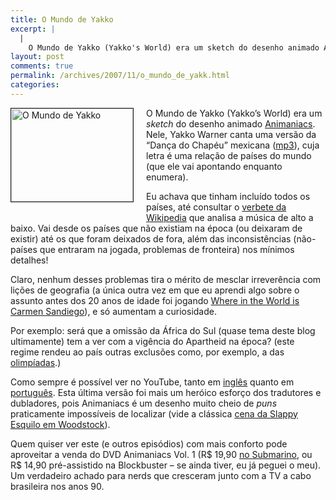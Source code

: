 ```yaml
---
title: O Mundo de Yakko
excerpt: |
  |
    O Mundo de Yakko (Yakko's World) era um sketch do desenho animado Animaniacs. Nele, Yakko Warner canta uma versão da "Dança do Chapéu" mexicana (mp3), cuja letra é uma relação de países do mundo (que ele vai apontando enquanto enumera)....
layout: post
comments: true
permalink: /archives/2007/11/o_mundo_de_yakk.html
categories:
---
```

<span class="mt-enclosure mt-enclosure-image"><img title="O Mundo de Yakko" src="//chester.me/archives/img/yakkosworld.jpg" width="195" height="149" class="mt-image-left" style="float: left; border-style: solid; border-width:1px; margin: 0 20px 20px 0;" /></span>O Mundo de Yakko (Yakko&#8217;s World) era um *sketch* do desenho animado [Animaniacs][1]. Nele, Yakko Warner canta uma versão da &#8220;Dança do Chapéu&#8221; mexicana ([mp3][2]), cuja letra é uma relação de países do mundo (que ele vai apontando enquanto enumera).

Eu achava que tinham incluído todos os países, até consultar o [verbete da Wikipedia][3] que analisa a música de alto a baixo. Vai desde os países que não existiam na época (ou deixaram de existir) até os que foram deixados de fora, além das inconsistências (não-países que entraram na jogada, problemas de fronteira) nos mínimos detalhes!

Claro, nenhum desses problemas tira o mérito de mesclar irreverência com lições de geografia (a única outra vez em que eu aprendi algo sobre o assunto antes dos 20 anos de idade foi jogando [Where in the World is Carmen Sandiego][4]), e só aumentam a curiosidade.

Por exemplo: será que a omissão da África do Sul (quase tema deste blog ultimamente) tem a ver com a vigência do Apartheid na época? (este regime rendeu ao país outras exclusões como, por exemplo, a das [olimpíadas][5].)

Como sempre é possível ver no YouTube, tanto em [inglês][6] quanto em [português][7]. Esta última versão foi mais um heróico esforço dos tradutores e dubladores, pois Animaniacs é um desenho muito cheio de *puns* praticamente impossíveis de localizar (vide a clássica [cena da Slappy Esquilo em Woodstock][8]).

Quem quiser ver este (e outros episódios) com mais conforto pode aproveitar a venda do DVD Animaniacs Vol. 1 (R$ 19,90 [no Submarino][9], ou R$ 14,90 pré-assistido na Blockbuster &#8211; se ainda tiver, eu já peguei o meu). Um verdadeiro achado para nerds que cresceram junto com a TV a cabo brasileira nos anos 90.<!-- ckey="6276950C" -->

 [1]: http://en.wikipedia.org/wiki/Animaniacs
 [2]: http://anon.amazon.speedera.net/anon.amazon/mp3/Cugat,%20Xavier-Mexican%20Hat%20Dance.mp3
 [3]: http://en.wikipedia.org/wiki/Yakko%27s_World
 [4]: http://classicgaming.gamespy.com/View.php?view=GameMuseum.Detail&#038;id=23
 [5]: http://news.bbc.co.uk/onthisday/hi/dates/stories/august/18/newsid_3547000/3547872.stm
 [6]: http://www.youtube.com/watch?v=Y0y8jkfXoX8
 [7]: http://www.youtube.com/watch?v=pKijuBSGx6s
 [8]: http://www.youtube.com/watch?v=BlXjIg4fH74
 [9]: http://afiliados.submarino.com.br/dvds_productdetails.asp?Query=&#038;ProdTypeId=6&#038;CatId=45523&#038;PrevCatId=45523&#038;ProdId=1909647&#038;ST=BL45523&#038;OperId=0&#038;CellType=2&#038;franq=104894
